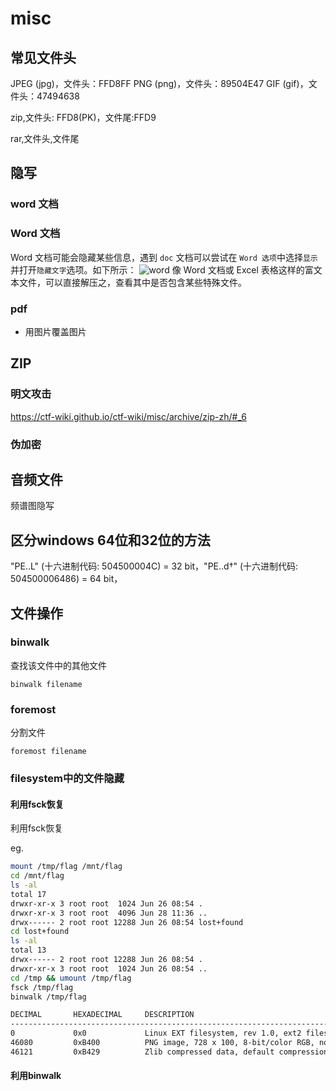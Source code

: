 # misc

## 常见文件头

JPEG (jpg)，文件头：FFD8FF 
PNG (png)，文件头：89504E47 
GIF (gif)，文件头：47494638 

zip,文件头: FFD8(PK)，文件尾:FFD9

rar,文件头,文件尾

## 隐写

### word 文档

### Word 文档

Word 文档可能会隐藏某些信息，遇到 `doc` 文档可以尝试在 `Word 选项`中选择`显示`并打开`隐藏文字`选项。如下所示：
![word](https://howiezhao.github.io/images/word.PNG)
像 Word 文档或 Excel 表格这样的富文本文件，可以直接解压之，查看其中是否包含某些特殊文件。



### pdf

- 用图片覆盖图片

## ZIP

### 明文攻击

 https://ctf-wiki.github.io/ctf-wiki/misc/archive/zip-zh/#_6 

### 伪加密



## 音频文件

频谱图隐写

## 区分windows 64位和32位的方法

  "PE..L" (十六进制代码: 504500004C) = 32 bit，"PE..d†" (十六进制代码: 504500006486) = 64 bit， 





## 文件操作



### binwalk

查找该文件中的其他文件

```
binwalk filename
```



### foremost

分割文件

```
foremost filename
```



### filesystem中的文件隐藏

#### 利用fsck恢复

利用fsck恢复

eg.

```bash
mount /tmp/flag /mnt/flag
cd /mnt/flag
ls -al
total 17
drwxr-xr-x 3 root root  1024 Jun 26 08:54 .
drwxr-xr-x 3 root root  4096 Jun 28 11:36 ..
drwx------ 2 root root 12288 Jun 26 08:54 lost+found
cd lost+found
ls -al
total 13
drwx------ 2 root root 12288 Jun 26 08:54 .
drwxr-xr-x 3 root root  1024 Jun 26 08:54 ..
cd /tmp && umount /tmp/flag
fsck /tmp/flag
binwalk /tmp/flag

DECIMAL       HEXADECIMAL     DESCRIPTION
--------------------------------------------------------------------------------
0             0x0             Linux EXT filesystem, rev 1.0, ext2 filesystem data, UUID=d4d08581-e309-4c51-990b-6472ba24ba24
46080         0xB400          PNG image, 728 x 100, 8-bit/color RGB, non-interlaced
46121         0xB429          Zlib compressed data, default compression

```

#### 利用binwalk

